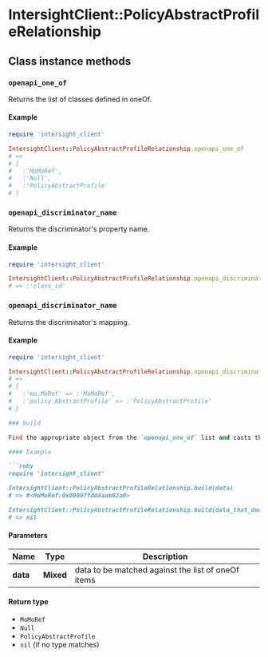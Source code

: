 # IntersightClient::PolicyAbstractProfileRelationship

## Class instance methods

### `openapi_one_of`

Returns the list of classes defined in oneOf.

#### Example

```ruby
require 'intersight_client'

IntersightClient::PolicyAbstractProfileRelationship.openapi_one_of
# =>
# [
#   :'MoMoRef',
#   :'Null',
#   :'PolicyAbstractProfile'
# ]
```

### `openapi_discriminator_name`

Returns the discriminator's property name.

#### Example

```ruby
require 'intersight_client'

IntersightClient::PolicyAbstractProfileRelationship.openapi_discriminator_name
# => :'class_id'
```

### `openapi_discriminator_name`

Returns the discriminator's mapping.

#### Example

```ruby
require 'intersight_client'

IntersightClient::PolicyAbstractProfileRelationship.openapi_discriminator_mapping
# =>
# {
#   :'mo.MoRef' => :'MoMoRef',
#   :'policy.AbstractProfile' => :'PolicyAbstractProfile'
# }

### build

Find the appropriate object from the `openapi_one_of` list and casts the data into it.

#### Example

```ruby
require 'intersight_client'

IntersightClient::PolicyAbstractProfileRelationship.build(data)
# => #<MoMoRef:0x00007fdd4aab02a0>

IntersightClient::PolicyAbstractProfileRelationship.build(data_that_doesnt_match)
# => nil
```

#### Parameters

| Name | Type | Description |
| ---- | ---- | ----------- |
| **data** | **Mixed** | data to be matched against the list of oneOf items |

#### Return type

- `MoMoRef`
- `Null`
- `PolicyAbstractProfile`
- `nil` (if no type matches)

